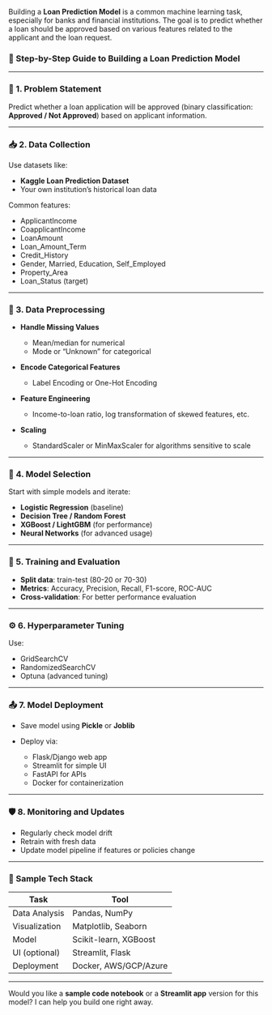 Building a **Loan Prediction Model** is a common machine learning task, especially for banks and financial institutions. The goal is to predict whether a loan should be approved based on various features related to the applicant and the loan request.

### 🔧 Step-by-Step Guide to Building a Loan Prediction Model

---

### 🧩 1. **Problem Statement**

Predict whether a loan application will be approved (binary classification: **Approved / Not Approved**) based on applicant information.

---

### 📥 2. **Data Collection**

Use datasets like:

* **Kaggle Loan Prediction Dataset**
* Your own institution’s historical loan data

Common features:

* ApplicantIncome
* CoapplicantIncome
* LoanAmount
* Loan\_Amount\_Term
* Credit\_History
* Gender, Married, Education, Self\_Employed
* Property\_Area
* Loan\_Status (target)

---

### 🧹 3. **Data Preprocessing**

* **Handle Missing Values**

  * Mean/median for numerical
  * Mode or “Unknown” for categorical
* **Encode Categorical Features**

  * Label Encoding or One-Hot Encoding
* **Feature Engineering**

  * Income-to-loan ratio, log transformation of skewed features, etc.
* **Scaling**

  * StandardScaler or MinMaxScaler for algorithms sensitive to scale

---

### 🧠 4. **Model Selection**

Start with simple models and iterate:

* **Logistic Regression** (baseline)
* **Decision Tree / Random Forest**
* **XGBoost / LightGBM** (for performance)
* **Neural Networks** (for advanced usage)

---

### 🧪 5. **Training and Evaluation**

* **Split data**: train-test (80-20 or 70-30)
* **Metrics**: Accuracy, Precision, Recall, F1-score, ROC-AUC
* **Cross-validation**: For better performance evaluation

---

### ⚙️ 6. **Hyperparameter Tuning**

Use:

* GridSearchCV
* RandomizedSearchCV
* Optuna (advanced tuning)

---

### 📤 7. **Model Deployment**

* Save model using **Pickle** or **Joblib**
* Deploy via:

  * Flask/Django web app
  * Streamlit for simple UI
  * FastAPI for APIs
  * Docker for containerization

---

### 🛡️ 8. **Monitoring and Updates**

* Regularly check model drift
* Retrain with fresh data
* Update model pipeline if features or policies change

---

### 🧰 Sample Tech Stack

| Task          | Tool                  |
| ------------- | --------------------- |
| Data Analysis | Pandas, NumPy         |
| Visualization | Matplotlib, Seaborn   |
| Model         | Scikit-learn, XGBoost |
| UI (optional) | Streamlit, Flask      |
| Deployment    | Docker, AWS/GCP/Azure |

---

Would you like a **sample code notebook** or a **Streamlit app** version for this model? I can help you build one right away.
